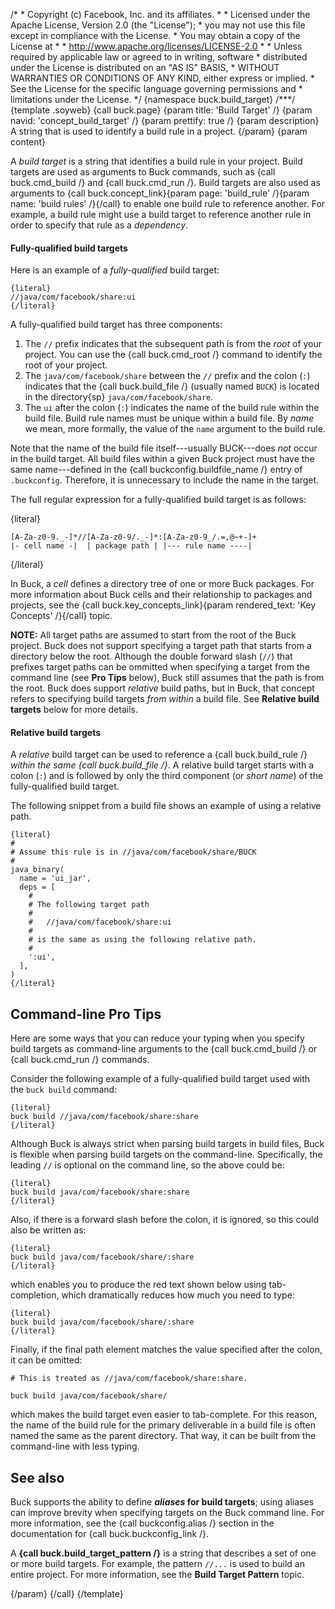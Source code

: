 /\* \* Copyright (c) Facebook, Inc. and its affiliates. \* \* Licensed
under the Apache License, Version 2.0 (the \"License\"); \* you may not
use this file except in compliance with the License. \* You may obtain a
copy of the License at \* \* http://www.apache.org/licenses/LICENSE-2.0
\* \* Unless required by applicable law or agreed to in writing,
software \* distributed under the License is distributed on an \"AS IS\"
BASIS, \* WITHOUT WARRANTIES OR CONDITIONS OF ANY KIND, either express
or implied. \* See the License for the specific language governing
permissions and \* limitations under the License. \*/ {namespace
buck.build_target} /\*\*\*/ {template .soyweb} {call buck.page} {param
title: \'Build Target\' /} {param navid: \'concept_build_target\' /}
{param prettify: true /} {param description} A string that is used to
identify a build rule in a project. {/param} {param content}

A *build target* is a string that identifies a build rule in your
project. Build targets are used as arguments to Buck commands, such as
{call buck.cmd_build /} and {call buck.cmd_run /}. Build targets are
also used as arguments to {call buck.concept_link}{param page:
\'build_rule\' /}{param name: \'build rules\' /}{/call} to enable one
build rule to reference another. For example, a build rule might use a
build target to reference another rule in order to specify that rule as
a *dependency*.

#### Fully-qualified build targets

Here is an example of a *fully-qualified* build target:

    {literal}
    //java/com/facebook/share:ui
    {/literal}

A fully-qualified build target has three components:

1.  The `//` prefix indicates that the subsequent path is from the
    *root* of your project. You can use the {call buck.cmd_root /}
    command to identify the root of your project.
2.  The `java/com/facebook/share` between the `//` prefix and the colon
    (`:`) indicates that the {call buck.build_file /} (usually named
    `BUCK`) is located in the directory{sp} `java/com/facebook/share`.
3.  The `ui` after the colon (`:`) indicates the name of the build rule
    within the build file. Build rule names must be unique within a
    build file. By *name* we mean, more formally, the value of the
    `name` argument to the build rule.

Note that the name of the build file itself---usually BUCK---does *not*
occur in the build target. All build files within a given Buck project
must have the same name---defined in the {call buckconfig.buildfile_name
/} entry of `.buckconfig`. Therefore, it is unnecessary to include the
name in the target.

The full regular expression for a fully-qualified build target is as
follows:

{literal}

    [A-Za-z0-9._-]*//[A-Za-z0-9/._-]*:[A-Za-z0-9_/.=,@~+-]+
    |- cell name -|  | package path | |--- rule name ----|

{/literal}

In Buck, a *cell* defines a directory tree of one or more Buck packages.
For more information about Buck cells and their relationship to packages
and projects, see the {call buck.key_concepts_link}{param rendered_text:
\'Key Concepts\' /}{/call} topic.

**NOTE:** All target paths are assumed to start from the root of the
Buck project. Buck does not support specifying a target path that starts
from a directory below the root. Although the double forward slash
(`//`) that prefixes target paths can be ommitted when specifying a
target from the command line (see **Pro Tips** below), Buck still
assumes that the path is from the root. Buck does support *relative*
build paths, but in Buck, that concept refers to specifying build
targets *from within* a build file. See **Relative build targets** below
for more details.

#### Relative build targets

A *relative* build target can be used to reference a {call
buck.build_rule /} *within the same {call buck.build_file /}*. A
relative build target starts with a colon (`:`) and is followed by only
the third component (or *short name*) of the fully-qualified build
target.

The following snippet from a build file shows an example of using a
relative path.

``` {.prettyprint .lang-py}
{literal}
#
# Assume this rule is in //java/com/facebook/share/BUCK
#
java_binary(
  name = 'ui_jar',
  deps = [
    #
    # The following target path
    #
    #   //java/com/facebook/share:ui
    #
    # is the same as using the following relative path.
    #
    ':ui',
  ],
)
{/literal}
```

## Command-line Pro Tips

Here are some ways that you can reduce your typing when you specify
build targets as command-line arguments to the {call buck.cmd_build /}
or {call buck.cmd_run /} commands.

Consider the following example of a fully-qualified build target used
with the `buck build` command:

    {literal}
    buck build //java/com/facebook/share:share
    {/literal}

Although Buck is always strict when parsing build targets in build
files, Buck is flexible when parsing build targets on the command-line.
Specifically, the leading `//` is optional on the command line, so the
above could be:

    {literal}
    buck build java/com/facebook/share:share
    {/literal}

Also, if there is a forward slash before the colon, it is ignored, so
this could also be written as:

    {literal}
    buck build java/com/facebook/share/:share
    {/literal}

which enables you to produce the red text shown below using
tab-completion, which dramatically reduces how much you need to type:

    {literal}
    buck build java/com/facebook/share/:share
    {/literal}

Finally, if the final path element matches the value specified after the
colon, it can be omitted:

    # This is treated as //java/com/facebook/share:share.

    buck build java/com/facebook/share/

which makes the build target even easier to tab-complete. For this
reason, the name of the build rule for the primary deliverable in a
build file is often named the same as the parent directory. That way, it
can be built from the command-line with less typing.

## See also

Buck supports the ability to define ***aliases* for build targets**;
using aliases can improve brevity when specifying targets on the Buck
command line. For more information, see the {call buckconfig.alias /}
section in the documentation for {call buck.buckconfig_link /}.

A **{call buck.build_target_pattern /}** is a string that describes a
set of one or more build targets. For example, the pattern `//...` is
used to build an entire project. For more information, see the **Build
Target Pattern** topic.

{/param} {/call} {/template}
